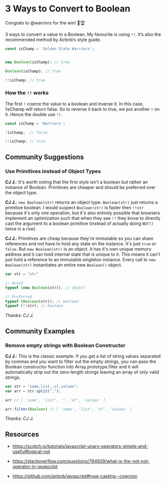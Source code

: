 # 3 Ways to Convert to Boolean

Congrats to @warriors for the win! 🏀🏆

3 ways to convert a value to a Boolean. My favourite is using `!!`. It’s also the recommended method by Airbnb’s style guide.

```javascript
const isChamp = 'Golden State Warriors';


new Boolean(isChamp); // true

Boolean(isChamp); // true

!!isChamp; // true
```

### How the `!!` works

The first `!` coerce the value to a boolean and inverse it. In this case, !isChamp will return false. So to reverse it back to true, we put another `!` on it. Hence the double use   `!!`.

```javascript
const isChamp = 'Warriors';

!isChamp;  // false

!!isChamp; // true
```

## Community Suggestions

### Use Primitives instead of Object Types

**CJ J.**: It's worth noting that the first style isn't a boolean but rather an instance of Boolean. Primitives are cheaper and should be preferred over the object type.

**CJ J.**: `new Boolean(str)` returns an object type. `Boolean(str)` just returns a primitive boolean. I would suspect `Boolean(str)` is faster then `!!str` because it's only one operation, but it's also entirely possible that browsers implement an optimization such that when they see `!!` they know to directly cast the argument to a boolean primitive (instead of actually doing `NOT()` twice in a row).

**CJ J.**: Primitives are cheap because they're immutable so you can share references and not have to hold any state on the instance. It's just `true` or `false`. But `new Boolean(str)` is an object. It has it's own unique memory address and it can hold internal state that is unique to it. This means it can't just hold a reference to an immutable singleton instance. Every call to `new Boolean(str)` instantiates an entire new `Boolean()` object.


```javascript
var str = "str"

// Avoid 
typeof (new Boolean(str)); // object

// Preferred
typeof (Boolean(str)); // boolean
typeof (!!str); // boolean
```

_Thanks: CJ J._


## Community Examples

### Remove empty strings with Boolean Constructor

**CJ J.**: This is the classic example. If you get a list of string values separated by commas and you want to filter out the empty strings, you can pass the Boolean constructor function into Array.prototype.filter and it will automatically strip out the zero-length strings leaving an array of only valid strings. 

```javascript
var str = "some,list,,of,values";
var arr = str.split(",");

arr // [ 'some', 'list', '', 'of', 'values' ]

arr.filter(Boolean) // [ 'some', 'list', 'of', 'values' ]
```

_Thanks: CJ J._


## Resources

- https://scotch.io/tutorials/javascript-unary-operators-simple-and-useful#logical-not

- https://stackoverflow.com/questions/784929/what-is-the-not-not-operator-in-javascript

- https://github.com/airbnb/javascript#type-casting--coercion
